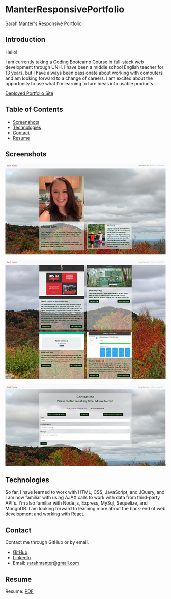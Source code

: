 # ManterResponsivePortfolio

Sarah Manter's Responsive Portfolio

## Introduction

Hello!

I am currently taking a Coding Bootcamp Course in full-stack web development through UNH. I have been a middle school English teacher for 13 years, but I have always been passionate about working with computers and am looking forward to a change of careers. I am excited about the opportunity to use what I'm learning to turn ideas into usable products.

[Deployed Portfolio Site](https://smanter82.github.io/ManterResponsivePortfolio/)

## Table of Contents

- [Screenshots](#Screenshots)
- [Technologies](#Technologies)
- [Contact](#Contact)
- [Resume](#Resume)

## Screenshots

![HomePage](./Assets/Images/Screenshots/homePageScreenshot.png)

![Portfolio](./Assets/Images/Screenshots/portfolioScreenshot.png)

![Contact](./Assets/Images/Screenshots/contactScreenshot.png)

## Technologies

So far, I have learned to work with HTML, CSS, JavaScript, and JQuery, and I am now familiar with using AJAX calls to work with data from third-party API's. I'm also familiar with Node.js, Express, MySql, Sequelize, and MongoDB. I am looking forward to learning more about the back-end of web development and working with React.

## Contact

Contact me through GitHub or by email.

- [GitHub](https://github.com/smanter82)
- [LinkedIn](https://www.linkedin.com/in/sarah-manter-40881877/)
- Email: sarahmanter@gmail.com

## Resume

Resume: [PDF](/Assets/Sarah_Manter_Resume.pdf)
